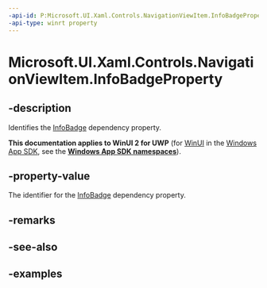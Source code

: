 ```yaml
---
-api-id: P:Microsoft.UI.Xaml.Controls.NavigationViewItem.InfoBadgeProperty
-api-type: winrt property
---
```


# Microsoft.UI.Xaml.Controls.NavigationViewItem.InfoBadgeProperty

<!--
public static Windows.UI.Xaml.DependencyProperty InfoBadgeProperty { get; }
-->

## -description

Identifies the [InfoBadge](infobadge.md) dependency property.

**This documentation applies to WinUI 2 for UWP** (for [WinUI](/windows/apps/winui/winui3/) in the [Windows App SDK](/windows/apps/windows-app-sdk/), see the **[Windows App SDK namespaces](/windows/windows-app-sdk/api/winrt/)**).

## -property-value

The identifier for the [InfoBadge](infobadge.md) dependency property.

## -remarks

## -see-also

## -examples
